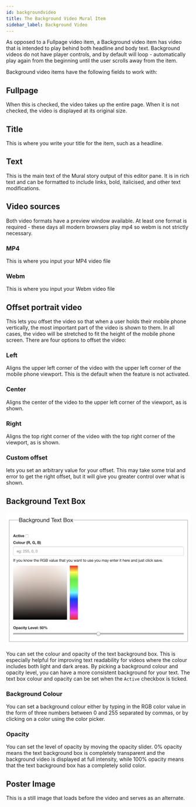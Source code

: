 ```yaml
---
id: backgroundvideo
title: The Background Video Mural Item
sidebar_label: Background Video
---
```


As opposed to a Fullpage video item, a Background video item has video that is intended to play behind both headline and body text. Background videos do not have player controls, and by default will loop - automatically play again from the beginning until the user scrolls away from the item.

Background video items have the following fields to work with:

## Fullpage

When this is checked, the video takes up the entire page. When it is not checked, the video is displayed at its original size.

## Title

This is where you write your title for the item, such as a headline.

## Text

This is the main text of the Mural story output of this editor pane. It is in rich text and can be formatted to include links, bold, italicised, and other text modifications.

## Video sources

Both video formats have a preview window available. At least one format is required - these days all modern browsers play mp4 so webm is not strictly necessary.

### MP4

This is where you input your MP4 video file

### Webm

This is where you input your Webm video file

## Offset portrait video

This lets you offset the video so that when a user holds their mobile phone vertically, the most important part of the video is shown to them. In all cases, the video will be stretched to fit the height of the mobile phone screen. There are four options to offset the video:

### Left

Aligns the upper left corner of the video with the upper left corner of the mobile phone viewport. This is the default when the feature is not activated.

### Center

Aligns the center of the video to the upper left corner of the viewport, as is shown.

### Right

Aligns the top right corner of the video with the top right corner of the viewport, as is shown.

### Custom offset

lets you set an arbitrary value for your offset. This may take some trial and error to get the right offset, but it will give you greater control over what is shown.

## Background Text Box

![alt text](assets/BackgroundTextBox.png "Background Text Box")

You can set the colour and opacity of the text background box. This is especially helpful for improving text readability for videos where the colour includes both light and dark areas. By picking a background colour and opacity level, you can have a more consistent background for your text. The text box colour and opacity can be set when the `Active` checkbox is ticked.

### Background Colour

You can set a background colour either by typing in the RGB color value in the form of three numbers between 0 and 255 separated by commas, or by clicking on a color using the color picker.

### Opacity

You can set the level of opacity by moving the opacity slider. 0% opacity means the text background box is completely transparent and the background video is displayed at full intensity, while 100% opacity means that the text background box has a completely solid color.

## Poster Image

This is a still image that loads before the video and serves as an alternate.
